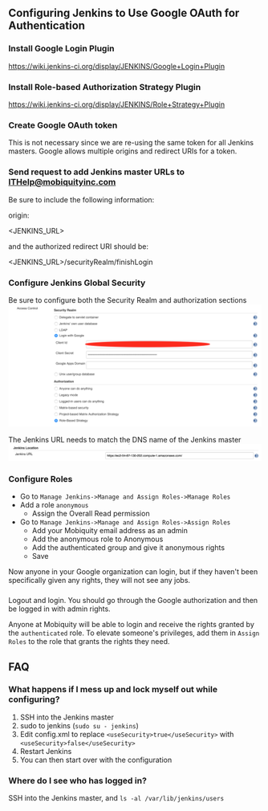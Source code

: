## Configuring Jenkins to Use Google OAuth for Authentication

### Install Google Login Plugin
https://wiki.jenkins-ci.org/display/JENKINS/Google+Login+Plugin


### Install Role-based Authorization Strategy Plugin
https://wiki.jenkins-ci.org/display/JENKINS/Role+Strategy+Plugin


### Create Google OAuth token
This is not necessary since we are re-using the same token for all
Jenkins masters.  Google allows multiple origins and redirect URIs
for a token.

### Send request to add Jenkins master URLs to ITHelp@mobiquityinc.com
Be sure to include the following information:

origin: 
 
 <JENKINS_URL>
 
 and the authorized redirect URI should be:
 
 <JENKINS_URL>/securityRealm/finishLogin
 

### Configure Jenkins Global Security
Be sure to configure both the Security Realm and authorization sections
![Git Config](https://github.com/jsposato/docs/blob/master/Mobiquity/images/SecurityConfiguration.png "Git Config")

The Jenkins URL needs to match the DNS name of the Jenkins master
![Jenkins URL](https://github.com/jsposato/docs/blob/master/Mobiquity/images/Configure_Jenkins_URL.png "Jenkins URL")

### Configure Roles
* Go to `Manage Jenkins->Manage and Assign Roles->Manage Roles`
* Add a role `anonymous`
    * Assign the Overall Read permission
* Go to `Manage Jenkins->Manage and Assign Roles->Assign Roles`
    * Add your Mobiquity email address as an admin
    * Add the anonymous role to Anonymous
    * Add the authenticated group and give it anonymous rights
    * Save

Now anyone in your Google organization can login, but if they haven't been specifically given any
rights, they will not see any jobs.

###
Logout and login.  You should go through the Google authorization and then be logged in with admin rights.

Anyone at Mobiquity will be able to login and receive the rights granted by the `authenticated` role.  To
elevate someone's privileges, add them in `Assign Roles` to the role that grants the rights they need.

## FAQ

### What happens if I mess up and lock myself out while configuring?
1. SSH into the Jenkins master
2. sudo to jenkins (`sudo su - jenkins`)
3. Edit config.xml to replace `<useSecurity>true</useSecurity>` with `<useSecurity>false</useSecurity>` 
4. Restart Jenkins
5. You can then start over with the configuration

### Where do I see who has logged in?
SSH into the Jenkins master, and `ls -al /var/lib/jenkins/users`
